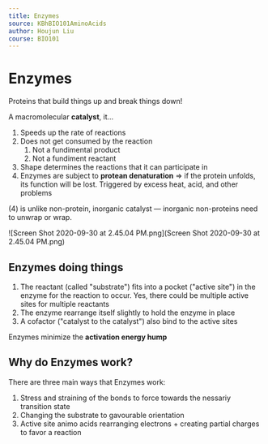 ```yaml
---
title: Enzymes
source: KBhBIO101AminoAcids
author: Houjun Liu
course: BIO101
---
```


# Enzymes
Proteins that build things up and break things down! 

A macromolecular **catalyst**, it...

1. Speeds up the rate of reactions
2. Does not get consumed by the reaction
	1. Not a fundimental product
	2. Not a fundiment reactant
3.  Shape determines the reactions that it can participate in
4.  Enzymes are subject to **protean denaturation** => if the protein unfolds, its function will be lost. Triggered by excess heat, acid, and other problems

(4) is unlike non-protein, inorganic catalyst — inorganic non-proteins need to unwrap or wrap.

![Screen Shot 2020-09-30 at 2.45.04 PM.png](Screen Shot 2020-09-30 at 2.45.04 PM.png)

## Enzymes doing things

1. The reactant (called "substrate") fits into a pocket ("active site") in the enzyme for the reaction to occur. Yes, there could be multiple active sites for multiple reactants
2. The enzyme rearrange itself slightly to hold the enzyme in place
3. A cofactor ("catalyst to the catalyst")  also bind to the active sites

Enzymes minimize the **activation energy hump**

## Why do Enzymes work?
There are three main ways that Enzymes work:

1. Stress and straining of the bonds to force towards the nessariy transition state
2. Changing the substrate to gavourable orientation
3. Active site animo acids rearranging electrons + creating partial charges to favor a reaction


